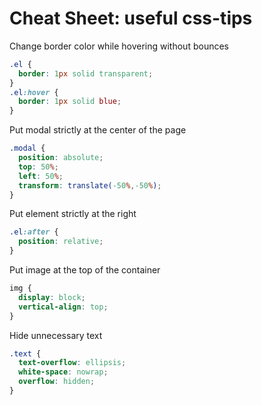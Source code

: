 # Cheat Sheet: useful css-tips

Change border color while hovering without bounces

```css
.el {
  border: 1px solid transparent;
}
.el:hover {
  border: 1px solid blue;
}
```

Put modal strictly at the center of the page

```css
.modal {
  position: absolute;
  top: 50%;
  left: 50%;
  transform: translate(-50%,-50%);
}
```

Put element strictly at the right

```css
.el:after {
  position: relative;
}
```

Put image at the top of the container

```css
img {
  display: block;
  vertical-align: top;
}
```

Hide unnecessary text

```css
.text {
  text-overflow: ellipsis;
  white-space: nowrap;
  overflow: hidden;
}
```
